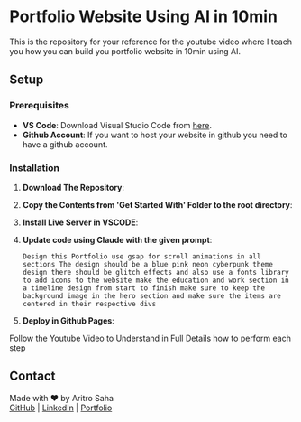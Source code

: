 # Portfolio Website Using AI in 10min

This is the repository for your reference for the youtube video where I teach you how you can build you portfolio website in 10min using AI.

## Setup

### Prerequisites

- **VS Code**: Download Visual Studio Code from [here](https://code.visualstudio.com/).
- **Github Account**: If you want to host your website in github you need to have a github account.

### Installation

1. **Download The Repository**:

2. **Copy the Contents from 'Get Started With' Folder to the root directory**:

3. **Install Live Server in VSCODE**:

4. **Update code using Claude with the given prompt**:
   ```
   Design this Portfolio use gsap for scroll animations in all sections The design should be a blue pink neon cyberpunk theme design there should be glitch effects and also use a fonts library to add icons to the website make the education and work section in a timeline design from start to finish make sure to keep the background image in the hero section and make sure the items are centered in their respective divs
   ```

5. **Deploy in Github Pages**:

Follow the Youtube Video to Understand in Full Details how to perform each step

## Contact

Made with ❤️ by Aritro Saha  
[GitHub](https://github.com/yourusername)  |    [LinkedIn](https://www.linkedin.com/in/yourprofile)  |  [Portfolio](https://yourportfolio.com)